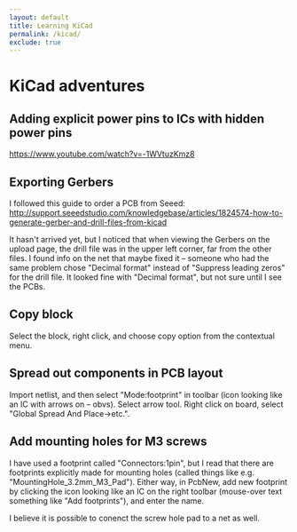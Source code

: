 ```yaml
---
layout: default
title: Learning KiCad
permalink: /kicad/
exclude: true
---
```


# KiCad adventures


## Adding explicit power pins to ICs with hidden power pins
https://www.youtube.com/watch?v=-1WVtuzKmz8

## Exporting Gerbers
I followed this guide to order a PCB from Seeed:
http://support.seeedstudio.com/knowledgebase/articles/1824574-how-to-generate-gerber-and-drill-files-from-kicad

It hasn't arrived yet, but I noticed that when viewing the Gerbers on the upload page, the drill file was in the upper left corner, far from the other files. 
I found info on the net that maybe fixed it – someone who had the same problem chose "Decimal format" instead of "Suppress leading zeros" for the drill file. It looked fine with "Decimal format", but not sure until I see the PCBs.

## Copy block
Select the block, right click, and choose copy option from the contextual menu.

## Spread out components in PCB layout

Import netlist, and then select "Mode:footprint" in toolbar (icon looking like an IC with arrows on – obvs).
Select arrow tool. 
Right click on board, select "Global Spread And Place->etc.". 


## Add mounting holes for M3 screws

I have used a footprint called "Connectors:1pin", but I read that there are footprints explicitly made for mounting holes (called things like e.g. "MountingHole_3.2mm_M3_Pad"). Either way, in PcbNew, add new footprint by clicking the icon looking like an IC on the right toolbar (mouse-over text something like "Add footprints"), and enter the name. 

I believe it is possible to conenct the screw hole pad to a net as well. 

